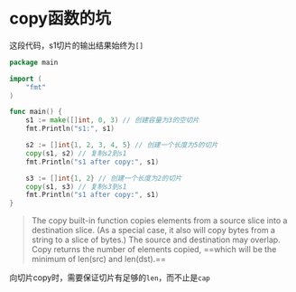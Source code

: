 # copy函数的坑

这段代码，s1切片的输出结果始终为`[]`

```go
package main

import (
    "fmt"
)

func main() {
    s1 := make([]int, 0, 3) // 创建容量为3的空切片
    fmt.Println("s1:", s1)

    s2 := []int{1, 2, 3, 4, 5} // 创建一个长度为5的切片
    copy(s1, s2) // 复制s2到s1
    fmt.Println("s1 after copy:", s1)

    s3 := []int{1, 2} // 创建一个长度为2的切片
    copy(s1, s3) // 复制s3到s1
    fmt.Println("s1 after copy:", s1)
}

```

> The copy built-in function copies elements from a source slice into a destination slice. (As a special case, it also will copy bytes from a string to a slice of bytes.) The source and destination may overlap. Copy returns the number of elements copied, ==which will be the minimum of len(src) and len(dst).==

向切片copy时，需要保证切片有足够的`len`，而不止是`cap`

